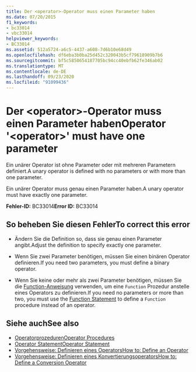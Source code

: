 ```yaml
---
title: Der <operator>-Operator muss einen Parameter haben
ms.date: 07/20/2015
f1_keywords:
- bc33014
- vbc33014
helpviewer_keywords:
- BC33014
ms.assetid: 512a5724-a6c5-4437-a608-7d6b10e68d49
ms.openlocfilehash: df6eba3b0ba25d452c320043b5cf79618909b7b6
ms.sourcegitcommit: bf5c5850654187705bc94cc40ebfb62fe346ab02
ms.translationtype: MT
ms.contentlocale: de-DE
ms.lasthandoff: 09/23/2020
ms.locfileid: "91099436"
---
```

# <a name="operator-operator-must-have-one-parameter"></a><span data-ttu-id="3a3a6-102">Der \<operator>-Operator muss einen Parameter haben</span><span class="sxs-lookup"><span data-stu-id="3a3a6-102">Operator '\<operator>' must have one parameter</span></span>

<span data-ttu-id="3a3a6-103">Ein unärer Operator ist ohne Parameter oder mit mehreren Parametern definiert.</span><span class="sxs-lookup"><span data-stu-id="3a3a6-103">A unary operator is defined with no parameters or with more than one parameter.</span></span>  
  
 <span data-ttu-id="3a3a6-104">Ein unärer Operator muss genau einen Parameter haben.</span><span class="sxs-lookup"><span data-stu-id="3a3a6-104">A unary operator must have exactly one parameter.</span></span>  
  
 <span data-ttu-id="3a3a6-105">**Fehler-ID:** BC33014</span><span class="sxs-lookup"><span data-stu-id="3a3a6-105">**Error ID:** BC33014</span></span>  
  
## <a name="to-correct-this-error"></a><span data-ttu-id="3a3a6-106">So beheben Sie diesen Fehler</span><span class="sxs-lookup"><span data-stu-id="3a3a6-106">To correct this error</span></span>  
  
- <span data-ttu-id="3a3a6-107">Ändern Sie die Definition so, dass sie genau einen Parameter angibt.</span><span class="sxs-lookup"><span data-stu-id="3a3a6-107">Adjust the definition to specify exactly one parameter.</span></span>  
  
- <span data-ttu-id="3a3a6-108">Wenn Sie zwei Parameter benötigen, müssen Sie einen binären Operator definieren.</span><span class="sxs-lookup"><span data-stu-id="3a3a6-108">If you need two parameters, you must define a binary operator.</span></span>  
  
- <span data-ttu-id="3a3a6-109">Wenn Sie keine oder mehr als zwei Parameter benötigen, müssen Sie die [Function-Anweisung](../language-reference/statements/function-statement.md) verwenden, um eine `Function` Prozedur anstelle eines Operators zu definieren.</span><span class="sxs-lookup"><span data-stu-id="3a3a6-109">If you need no parameters or more than two, you must use the [Function Statement](../language-reference/statements/function-statement.md) to define a `Function` procedure instead of an operator.</span></span>  
  
## <a name="see-also"></a><span data-ttu-id="3a3a6-110">Siehe auch</span><span class="sxs-lookup"><span data-stu-id="3a3a6-110">See also</span></span>

- [<span data-ttu-id="3a3a6-111">Operatorprozeduren</span><span class="sxs-lookup"><span data-stu-id="3a3a6-111">Operator Procedures</span></span>](../programming-guide/language-features/procedures/operator-procedures.md)
- [<span data-ttu-id="3a3a6-112">Operator Statement</span><span class="sxs-lookup"><span data-stu-id="3a3a6-112">Operator Statement</span></span>](../language-reference/statements/operator-statement.md)
- [<span data-ttu-id="3a3a6-113">Vorgehensweise: Definieren eines Operators</span><span class="sxs-lookup"><span data-stu-id="3a3a6-113">How to: Define an Operator</span></span>](../programming-guide/language-features/procedures/how-to-define-an-operator.md)
- [<span data-ttu-id="3a3a6-114">Vorgehensweise: Definieren eines Konvertierungsoperators</span><span class="sxs-lookup"><span data-stu-id="3a3a6-114">How to: Define a Conversion Operator</span></span>](../programming-guide/language-features/procedures/how-to-define-a-conversion-operator.md)

